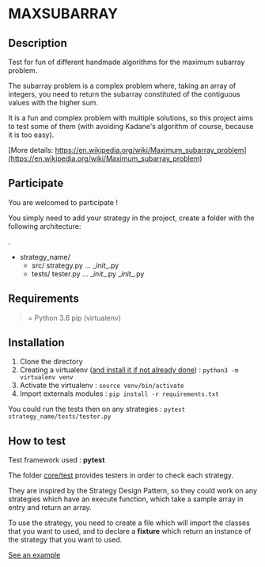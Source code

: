 # MAXSUBARRAY


## Description

Test for fun of different handmade algorithms for the maximum subarray problem.


The subarray problem is a complex problem where, taking an array of integers,
you need to return the subarray constituted of the contiguous values with the higher sum.


It is a fun and complex problem with multiple solutions, so this project aims to
test some of them (with avoiding Kadane's algorithm of course, because it is too easy).


[More details: https://en.wikipedia.org/wiki/Maximum_subarray_problem](https://en.wikipedia.org/wiki/Maximum_subarray_problem)

## Participate

You are welcomed to participate ! 


You simply need to add your strategy in the project, create a folder with the following architecture: 

.
* strategy_name/
    * src/
        strategy.py
        ...
        \__init__.py
    * tests/
        tester.py
        ...
        \__init__.py
    \__init__.py

## Requirements

>= Python 3.6
pip
(virtualenv) 

## Installation

1. Clone the directory
2. Creating a virtualenv ([and install it if not already done](https://virtualenv.pypa.io/en/stable/installation/)) : `python3 -m virtualenv venv`
3. Activate the virtualenv : `source venv/bin/activate`
4. Import externals modules : `pip install -r requirements.txt`


You could run the tests then on any strategies : `pytest strategy_name/tests/tester.py`

## How to test

Test framework used : **pytest**


The folder [core/test](core/tests/) provides testers in order to check
each strategy.


They are inspired by the Strategy Design Pattern,
so they could work on any strategies which have an execute function,
which take a sample array in entry and return an array.


To use the strategy, you need to create a file which will import
the classes that you want to used, and to declare a **fixture**
which return an instance of the strategy that you want to used.

[See an example](cutinthree/tests/tester.py)